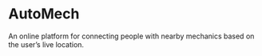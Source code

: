 # AutoMech
An online platform for connecting people with nearby mechanics based on the user’s live location.
